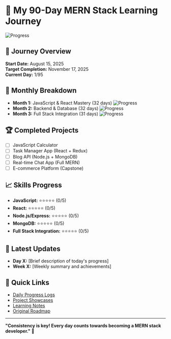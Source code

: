 # 🚀 My 90-Day MERN Stack Learning Journey

![Progress](https://progress-bar.dev/0/?title=Overall%20Progress&width=400&color=61dafb)

## 🎯 Journey Overview
**Start Date:** August 15, 2025  
**Target Completion:** November 17, 2025  
**Current Day:** 1/95  

## 📅 Monthly Breakdown
- **Month 1:** JavaScript & React Mastery (32 days) ![Progress](https://progress-bar.dev/0/?scale=32&title=Month%201&width=200)
- **Month 2:** Backend & Database (32 days) ![Progress](https://progress-bar.dev/0/?scale=32&title=Month%202&width=200)  
- **Month 3:** Full Stack Integration (31 days) ![Progress](https://progress-bar.dev/0/?scale=31&title=Month%203&width=200)

## 🏆 Completed Projects
- [ ] JavaScript Calculator
- [ ] Task Manager App (React + Redux)
- [ ] Blog API (Node.js + MongoDB)
- [ ] Real-time Chat App (Full MERN)
- [ ] E-commerce Platform (Capstone)

## 📈 Skills Progress
- **JavaScript:** ⭐⭐⭐⭐⭐ (0/5)
- **React:** ⭐⭐⭐⭐⭐ (0/5)
- **Node.js/Express:** ⭐⭐⭐⭐⭐ (0/5)
- **MongoDB:** ⭐⭐⭐⭐⭐ (0/5)
- **Full Stack Integration:** ⭐⭐⭐⭐⭐ (0/5)

## 📝 Latest Updates
- **Day X:** [Brief description of today's progress]
- **Week X:** [Weekly summary and achievements]

## 🔗 Quick Links
- [Daily Progress Logs](./daily-progress/)
- [Project Showcases](./projects/)
- [Learning Notes](./notes/)
- [Original Roadmap](link-to-notion-page)

---
**"Consistency is key! Every day counts towards becoming a MERN stack developer." 💪**